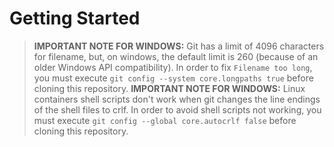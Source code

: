 # Getting Started

> **IMPORTANT NOTE FOR WINDOWS:** Git has a limit of 4096 characters for filename, but, on windows, the default limit is 260 (because of an older Windows API compatibility). In order to fix `Filename too long`, you must execute `git config --system core.longpaths true` before cloning this repository.
> **IMPORTANT NOTE FOR WINDOWS:** Linux containers shell scripts don't work when git changes the line endings of the shell files to crlf. In order to avoid shell scripts not working, you must execute `git config --global core.autocrlf false` before cloning this repository.
> 
